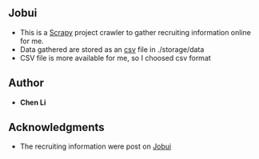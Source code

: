## Jobui

* This is a [Scrapy](https://docs.scrapy.org/en/latest/) project crawler to gather recruiting information online for me.  
* Data gathered are stored as an [csv](https://en.wikipedia.org/wiki/Comma-separated_values) file in ./storage/data
* CSV file is more available for me, so I choosed csv format

## Author
* **Chen Li** 

## Acknowledgments
* The recruiting information were post on [Jobui](https://m.jobui.com/)
